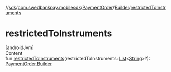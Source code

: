 //[sdk](../../../../index.md)/[com.swedbankpay.mobilesdk](../../index.md)/[PaymentOrder](../index.md)/[Builder](index.md)/[restrictedToInstruments](restricted-to-instruments.md)



# restrictedToInstruments  
[androidJvm]  
Content  
fun [restrictedToInstruments](restricted-to-instruments.md)(restrictedToInstruments: [List](https://kotlinlang.org/api/latest/jvm/stdlib/kotlin.collections/-list/index.html)<[String](https://kotlinlang.org/api/latest/jvm/stdlib/kotlin/-string/index.html)>?): [PaymentOrder.Builder](index.md)  



